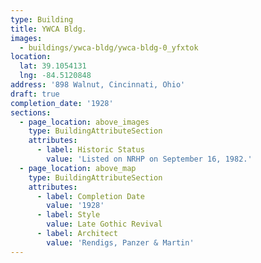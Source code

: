 ```yaml
---
type: Building
title: YWCA Bldg.
images:
  - buildings/ywca-bldg/ywca-bldg-0_yfxtok
location:
  lat: 39.1054131
  lng: -84.5120848
address: '898 Walnut, Cincinnati, Ohio'
draft: true
completion_date: '1928'
sections:
  - page_location: above_images
    type: BuildingAttributeSection
    attributes:
      - label: Historic Status
        value: 'Listed on NRHP on September 16, 1982.'
  - page_location: above_map
    type: BuildingAttributeSection
    attributes:
      - label: Completion Date
        value: '1928'
      - label: Style
        value: Late Gothic Revival
      - label: Architect
        value: 'Rendigs, Panzer & Martin'
---
```

